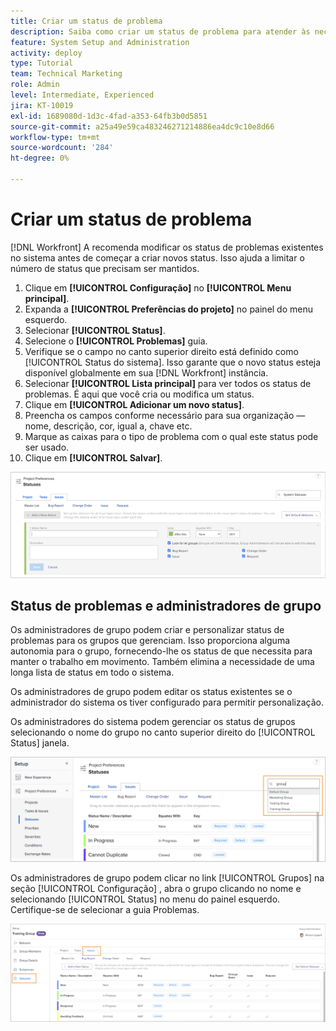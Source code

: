 ```yaml
---
title: Criar um status de problema
description: Saiba como criar um status de problema para atender às necessidades dos fluxos de trabalho de sua organização.
feature: System Setup and Administration
activity: deploy
type: Tutorial
team: Technical Marketing
role: Admin
level: Intermediate, Experienced
jira: KT-10019
exl-id: 1689080d-1d3c-4fad-a353-64fb3b0d5851
source-git-commit: a25a49e59ca483246271214886ea4dc9c10e8d66
workflow-type: tm+mt
source-wordcount: '284'
ht-degree: 0%

---
```


# Criar um status de problema

[!DNL Workfront] A recomenda modificar os status de problemas existentes no sistema antes de começar a criar novos status. Isso ajuda a limitar o número de status que precisam ser mantidos.

1. Clique em **[!UICONTROL Configuração]** no **[!UICONTROL Menu principal]**.
1. Expanda a **[!UICONTROL Preferências do projeto]** no painel do menu esquerdo.
1. Selecionar **[!UICONTROL Status]**.
1. Selecione o **[!UICONTROL Problemas]** guia.
1. Verifique se o campo no canto superior direito está definido como [!UICONTROL Status do sistema]. Isso garante que o novo status esteja disponível globalmente em sua [!DNL Workfront] instância.
1. Selecionar **[!UICONTROL Lista principal]** para ver todos os status de problemas. É aqui que você cria ou modifica um status.
1. Clique em **[!UICONTROL Adicionar um novo status]**.
1. Preencha os campos conforme necessário para sua organização — nome, descrição, cor, igual a, chave etc.
1. Marque as caixas para o tipo de problema com o qual este status pode ser usado.
1. Clique em **[!UICONTROL Salvar]**.

![Nova janela de status em [!UICONTROL Status] página](assets/admin-fund-create-issue-status.png)

## Status de problemas e administradores de grupo

Os administradores de grupo podem criar e personalizar status de problemas para os grupos que gerenciam. Isso proporciona alguma autonomia para o grupo, fornecendo-lhe os status de que necessita para manter o trabalho em movimento. Também elimina a necessidade de uma longa lista de status em todo o sistema.

Os administradores de grupo podem editar os status existentes se o administrador do sistema os tiver configurado para permitir personalização.

Os administradores do sistema podem gerenciar os status de grupos selecionando o nome do grupo no canto superior direito do [!UICONTROL Status] janela.

![Menu de lista de grupos ativado [!UICONTROL Status] página](assets/admin-fund-change-group-master-list.png)

Os administradores de grupo podem clicar no link [!UICONTROL Grupos] na seção [!UICONTROL Configuração] , abra o grupo clicando no nome e selecionando [!UICONTROL Status] no menu do painel esquerdo. Certifique-se de selecionar a guia Problemas.

![[!UICONTROL Status] seção de [!UICONTROL Grupo] página](assets/admin-fund-group-issue-statuses.png)

<!---
For detailed information on how managing statuses can be done by group administrators, see these articles:
Create and customize group statuses
Group administrators
--->

<!---
learn more URLs
Issue statuses
Create and customize system-wide statuses
--->
